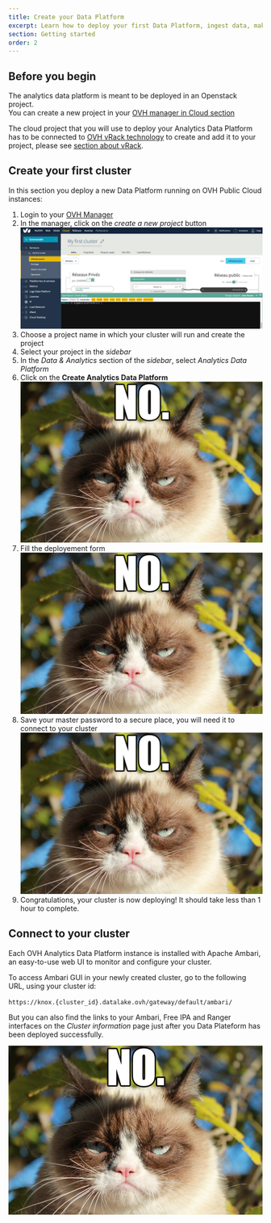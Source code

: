 ```yaml
---
title: Create your Data Platform
excerpt: Learn how to deploy your first Data Platform, ingest data, make your first Hive queries and Spark scripts.
section: Getting started
order: 2
---
```


## Before you begin

The analytics data platform is meant to be deployed in an Openstack project.  
You can create a new project in your [OVH manager in Cloud section](https://www.ovh.com/manager/public-cloud/index.html#/)

The cloud project that you will use to deploy your Analytics Data Platform has to be connected to
[OVH vRack technology](https://www.ovh.com/fr/solutions/vrack/) to create and add it to your project,
please see [ section about vRack](../vrack/guide.en-gb.md).


## Create your first cluster

In this section you deploy a new Data Platform running on OVH Public
Cloud instances:

1.  Login to your [OVH Manager](https://www.ovh.com/manager/public-cloud/index.html)
2.  In the manager, click on the *create a new project* button
![Create button](images/manager_01.png)
3.  Choose a project name in which your cluster will run and create the project
4.  Select your project in the *sidebar* 
5.  In the *Data & Analytics* section of the *sidebar*, select *Analytics Data Platform*
6.  Click on the **Create Analytics Data Platform** 
![Analytics Data Plateform view](images/manager_02.png)
7.  Fill the deployement form
![Deployment form](images/manager_03.png)
9.  Save your master password to a secure place, you will need it to connect to your cluster
![Deployment running](images/manager_04.png)
10. Congratulations, your cluster is now deploying! It should take less than 1 hour to complete.

## Connect to your cluster

Each OVH Analytics Data Platform instance is installed with Apache
Ambari, an easy-to-use web UI to monitor and configure your cluster.

To access Ambari GUI in your newly created cluster, go to the following
URL, using your cluster id:

`https://knox.{cluster_id}.datalake.ovh/gateway/default/ambari/`

But you can also find the links to your Ambari, Free IPA and Ranger interfaces on the *Cluster information* page just after you Data Plateform has been deployed successfully.

![Cluster information view](images/manager_05.png)

